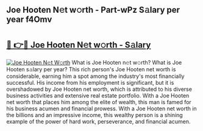 ## Joe Hooten N𝚎t w𝚘rth - Part-wPz S𝚊lary per year f4Omv

# <h2><a href="http://gc3wiau.nevu.top/?p=Joe+Hooten">🔗 👉🔴 Joe Hooten N𝚎t w𝚘rth - S𝚊lary</a></h2>

[![Joe Hooten N𝚎t W𝚘rth](https://i.imgur.com/Oavwk0R.jpeg)](http://gc3wiau.nevu.top/?p=Joe+Hooten)
What is Joe Hooten n𝚎t w𝚘rth? What is Joe Hooten s𝚊lary per year?
This rich person's Joe Hooten net worth is considerable, earning him a spot among the industry's most financially successful. His income from his employment is significant, but it is overshadowed by Joe Hooten net worth, which is attributed to his diverse business activities and extensive real estate portfolio. With a Joe Hooten net worth that places him among the elite of wealth, this man is famed for his business acumen and financial prowess. With a Joe Hooten net worth in the billions and an impressive income, this wealthy person is a shining example of the power of hard work, perseverance, and financial acumen.
